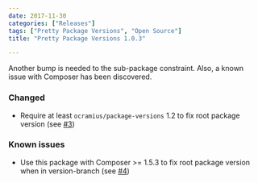 ```yaml
---
date: 2017-11-30
categories: ["Releases"]
tags: ["Pretty Package Versions", "Open Source"]
title: "Pretty Package Versions 1.0.3"

---
```


Another bump is needed to the sub-package constraint. Also, a known issue with Composer has been discovered.

<!--more-->

### Changed
 * Require at least `ocramius/package-versions` 1.2 to fix root package version (see [#3](https://github.com/Jean85/pretty-package-versions/issues/3))
### Known issues
 * Use this package with Composer >= 1.5.3 to fix root package version when in version-branch (see [#4](https://github.com/Jean85/pretty-package-versions/issues/4))
